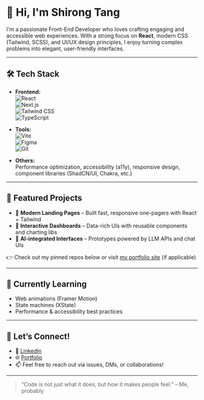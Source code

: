 # 👋 Hi, I'm Shirong Tang

I'm a passionate Front-End Developer who loves crafting engaging and accessible web experiences. With a strong focus on **React**, modern CSS (Tailwind, SCSS), and UI/UX design principles, I enjoy turning complex problems into elegant, user-friendly interfaces.

---

## 🛠️ Tech Stack

- **Frontend:**  
  ![React](https://img.shields.io/badge/-React-61DAFB?logo=react&logoColor=white&style=flat-square)  
  ![Next.js](https://img.shields.io/badge/-Next.js-000000?logo=next.js&logoColor=white&style=flat-square)  
  ![Tailwind CSS](https://img.shields.io/badge/-TailwindCSS-06B6D4?logo=tailwind-css&logoColor=white&style=flat-square)  
  ![TypeScript](https://img.shields.io/badge/-TypeScript-3178C6?logo=typescript&logoColor=white&style=flat-square)

- **Tools:**  
  ![Vite](https://img.shields.io/badge/-Vite-646CFF?logo=vite&logoColor=white&style=flat-square)  
  ![Figma](https://img.shields.io/badge/-Figma-F24E1E?logo=figma&logoColor=white&style=flat-square)  
  ![Git](https://img.shields.io/badge/-Git-F05032?logo=git&logoColor=white&style=flat-square)

- **Others:**  
  Performance optimization, accessibility (a11y), responsive design, component libraries (ShadCN/UI, Chakra, etc.)

---

## 📁 Featured Projects

- 🔷 **Modern Landing Pages** – Built fast, responsive one-pagers with React + Tailwind  
- 🔷 **Interactive Dashboards** – Data-rich UIs with reusable components and charting libs  
- 🔷 **AI-integrated Interfaces** – Prototypes powered by LLM APIs and chat UIs  

👉 Check out my pinned repos below or visit [my portfolio site](https://your-portfolio-link.com) (if applicable)

---

## 🌱 Currently Learning

- Web animations (Framer Motion)
- State machines (XState)
- Performance & accessibility best practices

---

## 🤝 Let’s Connect!

- 💼 [LinkedIn](https://www.linkedin.com/in/your-link/)
- 🌐 [Portfolio](https://your-portfolio-link.com)
- 📫 Feel free to reach out via issues, DMs, or collaborations!

---

> “Code is not just what it does, but how it makes people feel.” – Me, probably


